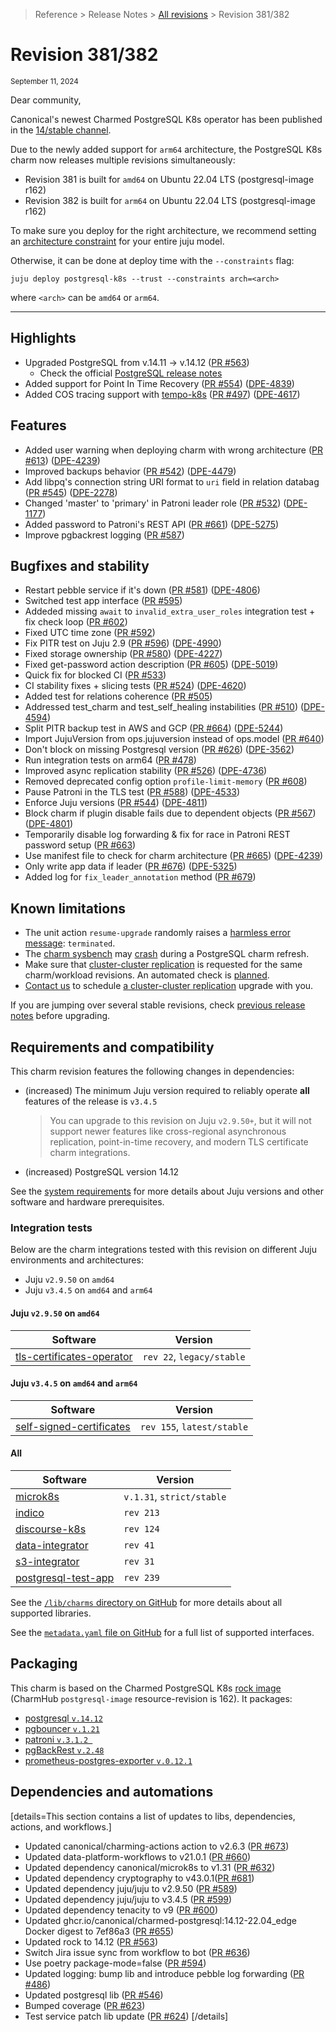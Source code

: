 >Reference > Release Notes > [All revisions] > Revision 381/382

# Revision 381/382
<sub>September 11, 2024</sub>

Dear community,

Canonical's newest Charmed PostgreSQL K8s operator has been published in the [14/stable channel].

Due to the newly added support for `arm64` architecture, the PostgreSQL K8s charm now releases multiple revisions simultaneously:
* Revision 381 is built for `amd64` on Ubuntu 22.04 LTS (postgresql-image r162)
* Revision 382 is built for `arm64` on Ubuntu 22.04 LTS (postgresql-image r162)

To make sure you deploy for the right architecture, we recommend setting an [architecture constraint](https://juju.is/docs/juju/constraint#heading--arch) for your entire juju model.

Otherwise, it can be done at deploy time with the `--constraints` flag:
```shell
juju deploy postgresql-k8s --trust --constraints arch=<arch> 
```
where `<arch>` can be `amd64` or `arm64`.

---

## Highlights 

* Upgraded PostgreSQL from v.14.11 → v.14.12 ([PR #563](https://github.com/canonical/postgresql-k8s-operator/pull/563))
  * Check the official [PostgreSQL release notes](https://www.postgresql.org/docs/release/14.12/)
* Added support for Point In Time Recovery ([PR #554](https://github.com/canonical/postgresql-k8s-operator/pull/554)) ([DPE-4839](https://warthogs.atlassian.net/browse/DPE-4839))
* Added COS tracing support with [tempo-k8s](https://charmhub.io/tempo-k8s) ([PR #497](https://github.com/canonical/postgresql-k8s-operator/pull/497)) ([DPE-4617](https://warthogs.atlassian.net/browse/DPE-4617))

## Features
 
* Added user warning when deploying charm with wrong architecture ([PR #613](https://github.com/canonical/postgresql-k8s-operator/pull/613)) ([DPE-4239](https://warthogs.atlassian.net/browse/DPE-4239))
* Improved backups behavior ([PR #542](https://github.com/canonical/postgresql-k8s-operator/pull/542)) ([DPE-4479](https://warthogs.atlassian.net/browse/DPE-4479))
* Add libpq's connection string URI format to `uri` field in relation databag ([PR #545](https://github.com/canonical/postgresql-k8s-operator/pull/545)) ([DPE-2278](https://warthogs.atlassian.net/browse/DPE-2278))
* Changed 'master' to 'primary' in Patroni leader role ([PR #532](https://github.com/canonical/postgresql-k8s-operator/pull/532)) ([DPE-1177](https://warthogs.atlassian.net/browse/DPE-1177))
* Added password to Patroni's REST API ([PR #661](https://github.com/canonical/postgresql-k8s-operator/pull/661)) ([DPE-5275](https://warthogs.atlassian.net/browse/DPE-5275))
* Improve pgbackrest logging ([PR #587](https://github.com/canonical/postgresql-k8s-operator/pull/587))

## Bugfixes and stability

* Restart pebble service if it's down ([PR #581](https://github.com/canonical/postgresql-k8s-operator/pull/581)) ([DPE-4806](https://warthogs.atlassian.net/browse/DPE-4806))
* Switched test app interface ([PR #595](https://github.com/canonical/postgresql-k8s-operator/pull/595))
* Addeded missing `await` to `invalid_extra_user_roles` integration test + fix check loop ([PR #602](https://github.com/canonical/postgresql-k8s-operator/pull/602))
* Fixed UTC time zone ([PR #592](https://github.com/canonical/postgresql-k8s-operator/pull/592))
* Fix PITR test on Juju 2.9 ([PR #596](https://github.com/canonical/postgresql-k8s-operator/pull/596)) ([DPE-4990](https://warthogs.atlassian.net/browse/DPE-4990))
* Fixed storage ownership ([PR #580](https://github.com/canonical/postgresql-k8s-operator/pull/580)) ([DPE-4227](https://warthogs.atlassian.net/browse/DPE-4227))
* Fixed get-password action description ([PR #605](https://github.com/canonical/postgresql-k8s-operator/pull/605)) ([DPE-5019](https://warthogs.atlassian.net/browse/DPE-5019))
* Quick fix for blocked CI ([PR #533](https://github.com/canonical/postgresql-k8s-operator/pull/533))
* CI stability fixes + slicing tests ([PR #524](https://github.com/canonical/postgresql-k8s-operator/pull/524)) ([DPE-4620](https://warthogs.atlassian.net/browse/DPE-4620))
* Added test for relations coherence ([PR #505](https://github.com/canonical/postgresql-k8s-operator/pull/505))
* Addressed test_charm and test_self_healing instabilities ([PR #510](https://github.com/canonical/postgresql-k8s-operator/pull/510)) ([DPE-4594](https://warthogs.atlassian.net/browse/DPE-4594))
* Split PITR backup test in AWS and GCP ([PR #664](https://github.com/canonical/postgresql-k8s-operator/pull/664)) ([DPE-5244](https://warthogs.atlassian.net/browse/DPE-5244))
* Import JujuVersion from ops.jujuversion instead of ops.model ([PR #640](https://github.com/canonical/postgresql-k8s-operator/pull/640))
* Don't block on missing Postgresql version ([PR #626](https://github.com/canonical/postgresql-k8s-operator/pull/626)) ([DPE-3562](https://warthogs.atlassian.net/browse/DPE-3562))
* Run integration tests on arm64 ([PR #478](https://github.com/canonical/postgresql-k8s-operator/pull/478))
* Improved async replication stability ([PR #526](https://github.com/canonical/postgresql-k8s-operator/pull/526)) ([DPE-4736](https://warthogs.atlassian.net/browse/DPE-4736))
* Removed deprecated config option `profile-limit-memory` ([PR #608](https://github.com/canonical/postgresql-k8s-operator/pull/608))
* Pause Patroni in the TLS test ([PR #588](https://github.com/canonical/postgresql-k8s-operator/pull/588)) ([DPE-4533](https://warthogs.atlassian.net/browse/DPE-4533))
* Enforce Juju versions ([PR #544](https://github.com/canonical/postgresql-k8s-operator/pull/544)) ([DPE-4811](https://warthogs.atlassian.net/browse/DPE-4811))
* Block charm if plugin disable fails due to dependent objects ([PR #567](https://github.com/canonical/postgresql-k8s-operator/pull/567)) ([DPE-4801](https://warthogs.atlassian.net/browse/DPE-4801))
* Temporarily disable log forwarding & fix for race in Patroni REST password setup ([PR #663](https://github.com/canonical/postgresql-k8s-operator/pull/663))
* Use manifest file to check for charm architecture ([PR #665](https://github.com/canonical/postgresql-k8s-operator/pull/665)) ([DPE-4239](https://warthogs.atlassian.net/browse/DPE-4239))
* Only write app data if leader ([PR #676](https://github.com/canonical/postgresql-k8s-operator/pull/676)) ([DPE-5325](https://warthogs.atlassian.net/browse/DPE-5325))
* Added log for `fix_leader_annotation` method ([PR #679](https://github.com/canonical/postgresql-k8s-operator/pull/679))

## Known limitations

 * The unit action `resume-upgrade` randomly raises a [harmless error message](https://warthogs.atlassian.net/browse/DPE-5420): `terminated`.
 * The [charm sysbench](https://charmhub.io/sysbench) may [crash](https://warthogs.atlassian.net/browse/DPE-5436) during a PostgreSQL charm refresh.
 * Make sure that [cluster-cluster replication](/t/13895) is requested for the same charm/workload revisions. An automated check is [planned](https://warthogs.atlassian.net/browse/DPE-5419).
 * [Contact us](/t/11852) to schedule [a cluster-cluster replication](/t/13895) upgrade with you.

If you are jumping over several stable revisions, check [previous release notes][All revisions] before upgrading.

## Requirements and compatibility
This charm revision features the following changes in dependencies:
* (increased) The minimum Juju version required to reliably operate **all** features of the release is `v3.4.5`
  > You can upgrade to this revision on Juju  `v2.9.50+`, but it will not support newer features like cross-regional asynchronous replication, point-in-time recovery, and modern TLS certificate charm integrations.
* (increased) PostgreSQL version 14.12

See the [system requirements] for more details about Juju versions and other software and hardware prerequisites.

### Integration tests
Below are the charm integrations tested with this revision on different Juju environments and architectures:
* Juju `v2.9.50` on `amd64`
* Juju  `v3.4.5` on `amd64` and `arm64`

#### Juju `v2.9.50` on `amd64`

| Software | Version |
|-----|-----|
| [tls-certificates-operator] | `rev 22`, `legacy/stable` | 

#### Juju  `v3.4.5` on `amd64` and `arm64`

| Software | Version | 
|-----|-----|
| [self-signed-certificates] | `rev 155`, `latest/stable` | 

####  All
| Software | Version | 
|-----|-----|
| [microk8s] | `v.1.31`, `strict/stable` | 
| [indico] | `rev 213` | 
| [discourse-k8s] | `rev 124` | 
| [data-integrator] | `rev 41` | 
| [s3-integrator] | `rev 31` | 
| [postgresql-test-app] | `rev 239` | 

See the [`/lib/charms` directory on GitHub] for more details about all supported libraries.

See the [`metadata.yaml` file on GitHub] for a full list of supported interfaces.

## Packaging

This charm is based on the Charmed PostgreSQL K8s [rock image]<br/>
(CharmHub `postgresql-image` resource-revision is 162). It packages:
* [postgresql `v.14.12`]
* [pgbouncer `v.1.21`]
* [patroni `v.3.1.2 `]
* [pgBackRest `v.2.48`]
* [prometheus-postgres-exporter `v.0.12.1`]

## Dependencies and automations
[details=This section contains a list of updates to libs, dependencies, actions, and workflows.] 

* Updated canonical/charming-actions action to v2.6.3 ([PR #673](https://github.com/canonical/postgresql-k8s-operator/pull/673))
* Updated data-platform-workflows to v21.0.1 ([PR #660](https://github.com/canonical/postgresql-k8s-operator/pull/660))
* Updated dependency canonical/microk8s to v1.31 ([PR #632](https://github.com/canonical/postgresql-k8s-operator/pull/632))
* Updated dependency cryptography to v43.0.1([PR #681](https://github.com/canonical/postgresql-k8s-operator/pull/681))
* Updated dependency juju/juju to v2.9.50 ([PR #589](https://github.com/canonical/postgresql-k8s-operator/pull/589))
* Updated dependency juju/juju to v3.4.5 ([PR #599](https://github.com/canonical/postgresql-k8s-operator/pull/599))
* Updated dependency tenacity to v9 ([PR #600](https://github.com/canonical/postgresql-k8s-operator/pull/600))
* Updated ghcr.io/canonical/charmed-postgresql:14.12-22.04_edge Docker digest to 7ef86a3 ([PR #655](https://github.com/canonical/postgresql-k8s-operator/pull/655))
* Updated rock to 14.12 ([PR #563](https://github.com/canonical/postgresql-k8s-operator/pull/563))
* Switch Jira issue sync from workflow to bot ([PR #636](https://github.com/canonical/postgresql-k8s-operator/pull/636))
* Use poetry package-mode=false ([PR #594](https://github.com/canonical/postgresql-k8s-operator/pull/594))
* Updated logging: bump lib and introduce pebble log forwarding ([PR #486](https://github.com/canonical/postgresql-k8s-operator/pull/486))
* Updated postgresql lib ([PR #546](https://github.com/canonical/postgresql-k8s-operator/pull/546))
* Bumped coverage ([PR #623](https://github.com/canonical/postgresql-k8s-operator/pull/623))
* Test service patch lib update ([PR #624](https://github.com/canonical/postgresql-k8s-operator/pull/624))
[/details]

<!-- DISCOURSE TOPICS-->
[All revisions]: /t/11872
[system requirements]: /t/11744

<!-- CHARM GITHUB -->
[`/lib/charms` directory on GitHub]: https://github.com/canonical/postgresql-k8s-operator/tree/main/lib/charms
[`metadata.yaml` file on GitHub]: https://github.com/canonical/postgresql-k8s-operator/blob/main/metadata.yaml

<!-- CHARMHUB -->
[14/stable channel]: https://charmhub.io/postgresql?channel=14/stable

<!-- SNAP/ROCK-->
[`charmed-postgresql` packaging]: https://github.com/canonical/charmed-postgresql-rock
[rock image]: ghcr.io/canonical/charmed-postgresql@sha256:7ef86a352c94e2a664f621a1cc683d7a983fd86e923d98c32b863f717cb1c173 

[postgresql `v.14.12`]: https://launchpad.net/ubuntu/+source/postgresql-14/14.12-0ubuntu0.22.04.1
[pgbouncer `v.1.21`]: https://launchpad.net/~data-platform/+archive/ubuntu/pgbouncer
[patroni `v.3.1.2 `]: https://launchpad.net/~data-platform/+archive/ubuntu/patroni
[pgBackRest `v.2.48`]: https://launchpad.net/~data-platform/+archive/ubuntu/pgbackrest
[prometheus-postgres-exporter `v.0.12.1`]: https://launchpad.net/~data-platform/+archive/ubuntu/postgres-exporter

<!-- EXTERNAL LINKS -->
[juju]: https://juju.is/docs/juju/
[lxd]: https://documentation.ubuntu.com/lxd/en/latest/
[nextcloud]: https://charmhub.io/nextcloud
[mailman3-core]: https://charmhub.io/mailman3-core
[data-integrator]: https://charmhub.io/data-integrator
[s3-integrator]: https://charmhub.io/s3-integrator
[postgresql-test-app]: https://charmhub.io/postgresql-test-app
[discourse-k8s]: https://charmhub.io/discourse-k8s
[indico]: https://charmhub.io/indico
[microk8s]: https://charmhub.io/microk8s
[tls-certificates-operator]: https://charmhub.io/tls-certificates-operator
[self-signed-certificates]: https://charmhub.io/self-signed-certificates

<!-- BADGES (unused) -->
[amd64]: https://img.shields.io/badge/amd64-darkgreen
[arm64]: https://img.shields.io/badge/arm64-blue